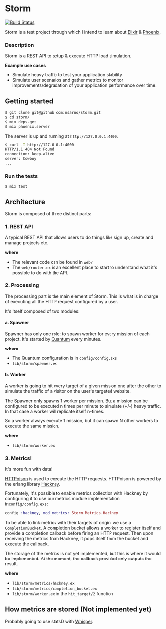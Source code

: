 # Storm
[![Build Status](https://travis-ci.org/nsarno/storm.svg?branch=master)](https://travis-ci.org/nsarno/storm)

Storm is a test project through which I intend to learn about [Elixir](http://elixir-lang.org/) & [Phoenix](http://www.phoenixframework.org/).

### Description

Storm is a REST API to setup & execute HTTP load simulation.

**Example use cases**

- Simulate heavy traffic to test your application stability
- Simulate user scenarios and gather metrics to monitor improvements/degradation of your application performance over time.

## Getting started

```bash
$ git clone git@github.com:nsarno/storm.git
$ cd storm/
$ mix deps.get
$ mix phoenix.server
```

The server is up and running at `http://127.0.0.1:4000`.

```bash
$ curl -I http://127.0.0.1:4000
HTTP/1.1 404 Not Found
connection: keep-alive
server: Cowboy
...
```

### Run the tests

```bash
$ mix test
```

## Architecture

Storm is composed of three distinct parts:

### 1. REST API

A typical REST API that allows users to do things like sign up, create and
manage projects etc.

**where**

- The relevant code can be found in `web/`
- The `web/router.ex` is an excellent place to start to understand what it's
  possible to do with the API.

### 2. Processing

The processing part is the main element of Storm. This is what is in charge of
executing all the HTTP request configured by a user.

It's itself composed of two modules:

#### a. Spawner

Spawner has only one role: to spawn worker for every mission of each project.
It's started by [Quantum](https://github.com/c-rack/quantum-elixir) every minutes.

**where**

- The Quantum configuration is in `config/config.exs`
- `lib/storm/spawner.ex`

#### b. Worker

A worker is going to hit every target of a given mission one after the other to simulate
the traffic of a visitor on the user's targeted website.

The Spawner only spawns 1 worker per mission. But a mission can be configured to be
executed n times per minute to simulate (+/-) heavy traffic. In that case a worker will
replicate itself n-times.

So a worker always execute 1 mission, but it can spawn N other workers to execute
the same mission.

**where**

- `lib/storm/worker.ex`

### 3. Metrics!

It's more fun with data!

[HTTPoison](https://github.com/edgurgel/httpoison) is used to execute the HTTP requests.
HTTPoison is powered by the erlang library [Hackney](https://github.com/benoitc/hackney/).

Fortunately, it's possible to enable metrics collection with Hackney by configuring it to
use our metrics module implementation in`config/config.exs`:

```elixir
config :hackney, mod_metrics: Storm.Metrics.Hackney
```

To be able to link metrics with their targets of origin, we use a `CompletionBucket`.
A completion bucket allows a worker to register itself and provide a completion callback before
firing an HTTP request. Then upon receiving the metrics from Hackney, it pops itself from
the bucket and execute the callback.

The storage of the metrics is not yet implemented, but this is where it would be implemented.
At the moment, the callback provided only outputs the result.

**where**

- `lib/storm/metrics/hackney.ex`
- `lib/storm/metrics/completion_bucket.ex`
- `lib/storm/worker.ex` in the `hit_target/2` function


## How metrics are stored (Not implemented yet)

Probably going to use statsD with [Whisper](https://github.com/graphite-project/whisper).
